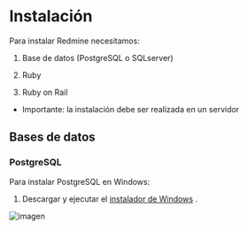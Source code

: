 # Instalación

Para instalar Redmine necesitamos:


1. Base de datos (PostgreSQL o SQLserver)

2. Ruby

3. Ruby on Rail


* Importante: la instalación debe ser realizada en un servidor

## Bases de datos

### PostgreSQL

Para instalar PostgreSQL en Windows:

1. Descargar y ejecutar el [instalador de Windows](https://www.enterprisedb.com/downloads/postgres-postgresql-downloads#windows) .

![imagen](https://github.com/AinoaFernandezMiguens/RedMine/blob/master/RedMine-Imagenes/Intalaci%C3%B3n/Bases%20de%20datos/PostgreSQL/1.JPG)

